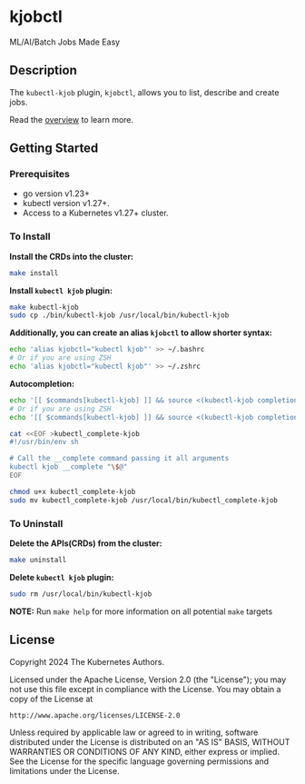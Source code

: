 # kjobctl
ML/AI/Batch Jobs Made Easy

## Description
The `kubectl-kjob` plugin, `kjobctl`, allows you to list, describe and create jobs.

Read the [overview](docs/_index.md) to learn more.

## Getting Started

### Prerequisites
- go version v1.23+
- kubectl version v1.27+.
- Access to a Kubernetes v1.27+ cluster.

### To Install

**Install the CRDs into the cluster:**

```sh
make install
```

**Install `kubectl kjob` plugin:**

```sh
make kubectl-kjob
sudo cp ./bin/kubectl-kjob /usr/local/bin/kubectl-kjob
```

**Additionally, you can create an alias `kjobctl` to allow shorter syntax:**

```sh
echo 'alias kjobctl="kubectl kjob"' >> ~/.bashrc
# Or if you are using ZSH
echo 'alias kjobctl="kubectl kjob"' >> ~/.zshrc
```

**Autocompletion:**

```bash
echo '[[ $commands[kubectl-kjob] ]] && source <(kubectl-kjob completion bash)' >> ~/.bashrc
# Or if you are using ZSH
echo '[[ $commands[kubectl-kjob] ]] && source <(kubectl-kjob completion zsh)' >> ~/.zshrc

cat <<EOF >kubectl_complete-kjob
#!/usr/bin/env sh

# Call the __complete command passing it all arguments
kubectl kjob __complete "\$@"
EOF

chmod u+x kubectl_complete-kjob
sudo mv kubectl_complete-kjob /usr/local/bin/kubectl_complete-kjob
```

### To Uninstall

**Delete the APIs(CRDs) from the cluster:**

```sh
make uninstall
```

**Delete `kubectl kjob` plugin:**

```sh
sudo rm /usr/local/bin/kubectl-kjob
```

**NOTE:** Run `make help` for more information on all potential `make` targets

## License

Copyright 2024 The Kubernetes Authors.

Licensed under the Apache License, Version 2.0 (the "License");
you may not use this file except in compliance with the License.
You may obtain a copy of the License at

    http://www.apache.org/licenses/LICENSE-2.0

Unless required by applicable law or agreed to in writing, software
distributed under the License is distributed on an "AS IS" BASIS,
WITHOUT WARRANTIES OR CONDITIONS OF ANY KIND, either express or implied.
See the License for the specific language governing permissions and
limitations under the License.

